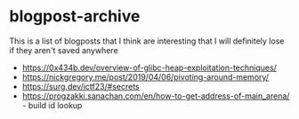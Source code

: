 # blogpost-archive
This is a list of blogposts that I think are interesting that I will definitely lose if they aren't saved anywhere

- https://0x434b.dev/overview-of-glibc-heap-exploitation-techniques/
- https://nickgregory.me/post/2019/04/06/pivoting-around-memory/
- https://surg.dev/ictf23/#secrets
- https://progzakki.sanachan.com/en/how-to-get-address-of-main_arena/ - build id lookup
